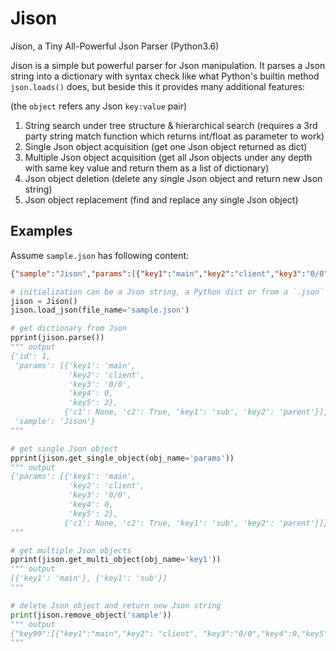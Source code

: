 # Jison
Jison, a Tiny All-Powerful Json Parser (Python3.6)

Jison is a simple but powerful parser for Json manipulation. It parses a Json string into a dictionary with syntax check like what Python's builtin method `json.loads()` does, but beside this it provides many additional features:

(the `object` refers any Json `key:value` pair)
1. String search under tree structure & hierarchical search
   (requires a 3rd party string match function which returns int/float as parameter to work)
2. Single Json object acquisition
   (get one Json object returned as dict)
3. Multiple Json object acquisition
   (get all Json objects under any depth with same key value and return them as a list of dictionary)
4. Json object deletion
   (delete any single Json object and return new Json string)
5. Json object replacement
   (find and replace any single Json object)

## Examples
Assume `sample.json` has following content:
```json
{"sample":"Jison","params":[{"key1":"main","key2":"client","key3":"0/0","key4":0,"key5":2}, {"key1":"sub","key2":"parent","c1":null,"c2":true}],"id":1}
```

```python
# initialization can be a Json string, a Python dict or from a `.json` file
jison = Jison()
jison.load_json(file_name='sample.json')
```

```python
# get dictionary from Json
pprint(jison.parse())
""" output
{'id': 1,
 'params': [{'key1': 'main',
             'key2': 'client',
             'key3': '0/0',
             'key4': 0,
             'key5': 2},
            {'c1': None, 'c2': True, 'key1': 'sub', 'key2': 'parent'}],
 'sample': 'Jison'}
"""

# get single Json object
pprint(jison.get_single_object(obj_name='params'))
""" output
{'params': [{'key1': 'main',
             'key2': 'client',
             'key3': '0/0',
             'key4': 0,
             'key5': 2},
            {'c1': None, 'c2': True, 'key1': 'sub', 'key2': 'parent'}]}
"""

# get multiple Json objects
pprint(jison.get_multi_object(obj_name='key1'))
""" output
[{'key1': 'main'}, {'key1': 'sub'}]
"""

# delete Json object and return new Json string
print(jison.remove_object('sample'))
""" output
{"key99":[{"key1":"main","key2": "client", "key3":"0/0","key4":0,"key5":2}, {"key1":"sub","key2":"parent","c1":null,"c2":true}], "id":1}
"""
```

